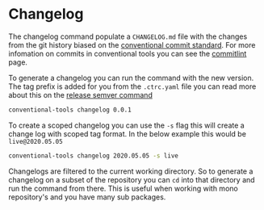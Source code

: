 # Changelog

The changelog command populate a `CHANGELOG.md` file with the changes from the
git history biased on the [conventional commit
standard](https://www.conventionalcommits.org/en/v1.0.0-beta.2/). For more
infomation on commits in conventional tools you can see the
[commitlint](/docs/commitlint.md) page.

To generate a changelog you can run the command with the new version. The tag
prefix is added for you from the `.ctrc.yaml` file you can read more about this
on the [release semver command](/docs/release-semver.md#configuration)

```bash
conventional-tools changelog 0.0.1
```

To create a scoped changelog you can use the `-s` flag this will create a change
log with scoped tag format. In the below example this would be `live@2020.05.05`

```bash
conventional-tools changelog 2020.05.05 -s live
```

Changelogs are filtered to the current working directory. So to generate a
changelog on a subset of the repository you can `cd` into that directory and run
the command from there. This is useful when working with mono repository's and
you have many sub packages.
